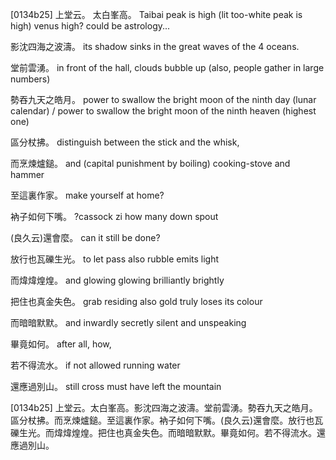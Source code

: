[0134b25] 上堂云。
太白峯高。
Taibai peak is high (lit too-white peak is high)
venus high? could be astrology...

影沈四海之波濤。
its shadow sinks in the great waves of the 4 oceans.

堂前雲湧。
in front of the hall, clouds bubble up (also, people gather in large numbers)

勢吞九天之皓月。
power to swallow the bright moon of the ninth day (lunar calendar) /
power to swallow the bright moon of the ninth heaven (highest one)

區分杖拂。
distinguish between the stick and the whisk,

而烹煉爐鎚。
and (capital punishment by boiling) cooking-stove and hammer

至這裏作家。
make yourself at home?

衲子如何下嘴。
?cassock zi how many down spout

(良久云)還會麼。
can it still be done?

放行也瓦礫生光。
to let pass also rubble emits light

而煒煒煌煌。
and glowing glowing brilliantly brightly 

把住也真金失色。
grab residing also gold truly loses its colour

而暗暗默默。
and inwardly secretly silent and unspeaking

畢竟如何。
after all, how,

若不得流水。
if not allowed running water

還應過別山。
still cross must have left the mountain

[0134b25] 上堂云。太白峯高。影沈四海之波濤。堂前雲湧。勢吞九天之皓月。區分杖拂。而烹煉爐鎚。至這裏作家。衲子如何下嘴。(良久云)還會麼。放行也瓦礫生光。而煒煒煌煌。把住也真金失色。而暗暗默默。畢竟如何。若不得流水。還應過別山。
